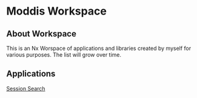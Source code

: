 # Moddis Workspace

## About Workspace

This is an Nx Worspace of applications and libraries created by myself for various purposes. The list will grow over time.

## Applications

[Session Search](/docs/session-search-project.md)